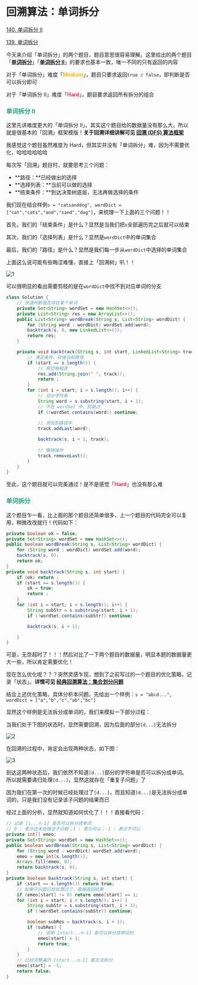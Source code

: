 # 回溯算法：单词拆分

[140. 单词拆分 II](https://leetcode-cn.com/problems/word-break-ii/)

[139. 单词拆分](https://leetcode-cn.com/problems/word-break/)



今天来介绍「单词拆分」的两个题目，题目意思很容易理解。这里给出的两个题目「**[单词拆分](https://leetcode-cn.com/problems/word-break/)**」「**[单词拆分 II](https://leetcode-cn.com/problems/word-break-ii/)**」的要求也基本一致，唯一不同的只有返回的内容

对于「单词拆分」难度「**<font color=#ffb800>Medium</font>**」，题目只要求返回`true / false`，即判断是否可以拆分即可

对于「单词拆分 II」难度「**<font color=#ff2d55>Hard</font>**」，题目要求返回所有拆分的组合

### <font color=#1FA774>单词拆分 II</font>

这里先讲难度更大的「单词拆分 II」。其实这个题目给的数据量没有那么大，所以就是很基本的「回溯」框架模版！**关于回溯详细讲解可见 [回溯 (DFS) 算法框架](./回溯(DFS).html)**

我感觉这个题目虽然难度为 Hard，但其实并没有「单词拆分」难，因为不需要优化，哈哈哈哈哈哈

每次写「回溯」题目时，就要思考三个问题：

- **路径：**已经做出的选择
- **选择列表：**当前可以做的选择
- **结束条件：**到达决策树底层，无法再做选择的条件

我们现在结合样例`s = "catsanddog", wordDict = ["cat","cats","and","sand","dog"]`，来梳理一下上面的三个问题！！

首先，我们的「结束条件」是什么？显然是当我们把`s`全部遍历完之后就可以结束

其次，我们的「选择列表」是什么？显然是`wordDict`中的单词集合

最后，我们的「路径」是什么？显然是我们每一步从`wordDict`中选择的单词集合

上面这么说可能有些晦涩难懂，直接上「回溯树」叭！！

![1](https://cdn.jsdelivr.net/gh/LFool/image-hosting@master/20220503/1650471651567847sLWn271.svg)

可以很明显的看出需要剪枝的是在`wordDict`中找不到对应单词的分支

```java
class Solution {
    // 快速判断是否存在某个单词
    private Set<String> wordSet = new HashSet<>();
    private List<String> res = new ArrayList<>();
    public List<String> wordBreak(String s, List<String> wordDict) {
        for (String word : wordDict) wordSet.add(word);
        backtrack(s, 0, new LinkedList<>());
        return res;
    }

    private void backtrack(String s, int start, LinkedList<String> track) {
        // 满足条件，存储当前路径
        if (start == s.length()) {
            // 用空格相连
            res.add(String.join(" ", track));
            return ;
        }
        for (int i = start; i < s.length(); i++) {
            // 切分字符串
            String word = s.substring(start, i + 1);
            // 不在 wordSet 中，则跳过
            if (!wordSet.contains(word)) continue;
            
            // 添加到路径中
            track.addLast(word);

            backtrack(s, i + 1, track);
            
            // 撤销操作
            track.removeLast();
        }
    }
}
```

至此，这个题目就可以完美通过！是不是感觉「**<font color=#ff2d55>Hard</font>**」也没有那么难

### <font color=#1FA774>单词拆分</font>

这个题目乍一看，比上面的那个题目还简单很多，上一个题目的代码完全可以复用，稍微改改就行！代码如下：

```java
private boolean ok = false;
private Set<String> wordSet = new HashSet<>();
public boolean wordBreak(String s, List<String> wordDict) {
    for (String word : wordDict) wordSet.add(word);
    backtrack(s, 0);
    return ok;
}
private void backtrack(String s, int start) {
    if (ok) return ;
    if (start == s.length()) {
        ok = true;
        return ;
    }
    for (int i = start; i < s.length(); i++) {
        String subStr = s.substring(start, i + 1);
        if (!wordSet.contains(subStr)) continue;

        backtrack(s, i + 1);

    }
}
```

可是，无奈超时了！！！然后对比了一下两个题目的数据量，明显本题的数据量更大一些，所以肯定需要优化！

现在怎么优化呢？？？突然灵感乍现，想到了之前写过的一个题目的优化策略，记录「状态」。**详情可见 [经典回溯算法：集合划分问题](./经典回溯算法：集合划分问题.html)** 

结合上述优化策略，具体分析本问题。先给出一个样例：`s = "abcd...", wordDict = ["a","b","c","ab","bc"]`

显然这个样例是无法拆分成单词的，我们来模拟一下部分过程：

当我们处于下图的状态时，显然需要回溯，因为后面的部分`[d...]`无法拆分

![2](https://cdn.jsdelivr.net/gh/LFool/image-hosting@master/20220503/1710041651569004Br64LT2.svg)

在回溯的过程中，肯定会出现两种状态，如下图：

![3](https://cdn.jsdelivr.net/gh/LFool/image-hosting@master/20220503/1714001651569240CMsMA43.svg)

到达这两种状态后，我们依然不知道`[d...]`部分的字符串是否可以拆分成单词。所以就需要递归处理`[d...]`，显然这就存在「重复子问题」了

因为我们在第一次的时候已经处理过了`[d...]`，而且知道`[d...]`是无法拆分成单词的，只是我们没有记录该子问题的结果而已

经过上面的分析，显然就知道如何优化了！！！直接看代码：

```java
// 记录 [i...n-1] 是否可以拆分成单词
// 0 : 表示还未处理该子问题；1 : 表示可以；-1 : 表示不可以
private int[] emeo;
private Set<String> wordSet = new HashSet<>();
public boolean wordBreak(String s, List<String> wordDict) {
    for (String word : wordDict) wordSet.add(word);
    emeo = new int[s.length()];
    Arrays.fill(emeo, 0);
    return backtrack(s, 0);
}
private boolean backtrack(String s, int start) {
    if (start == s.length()) return true;
    // 如果子问题已经处理过了，直接返回结果
    if (emeo[start] != 0) return emeo[start] == 1;
    for (int i = start; i < s.length(); i++) {
        String subStr = s.substring(start, i + 1);
        if (!wordSet.contains(subStr)) continue;

        boolean subRes = backtrack(s, i + 1);
        if (subRes) {
            // 说明 [start...n-1] 是可以拆分成单词的
            emeo[start] = 1;
            return true;
        }
    }
    // 已经完整遍历 [start...n-1] 都无法拆分
    emeo[start] = -1;
    return false;
}
```

